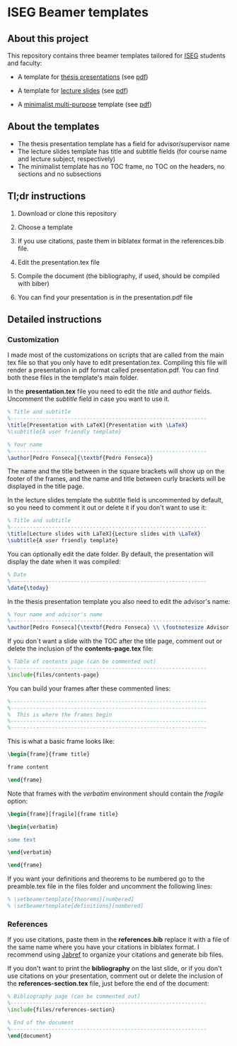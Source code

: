 # ISEG Beamer templates

## About this project

This repository contains three beamer templates tailored for [ISEG](https://www.iseg.ulisboa.pt/aquila/instituicao/ISEG/?locale=en) students and faculty:

- A template for [thesis presentations](https://github.com/pedro-teles-fonseca/ISEG-beamer-templates/tree/master/thesis-presentation-template) (see [pdf](https://github.com/pedro-teles-fonseca/ISEG-beamer-templates/tree/master/thesis-presentation-template/presentation.pdf))

- A template for [lecture slides](https://github.com/pedro-teles-fonseca/ISEG-beamer-templates/tree/master/lecture-slides-template) (see [pdf](https://github.com/pedro-teles-fonseca/ISEG-beamer-templates/tree/master/lecture-slides-template/presentationpdf))

- A [minimalist multi-purpose](https://github.com/pedro-teles-fonseca/ISEG-beamer-templates/tree/master/minimalist-template) template (see [pdf](https://github.com/pedro-teles-fonseca/ISEG-beamer-templates/tree/master/minimalist-template/presentation.pdf))

## About the templates

- The thesis presentation template has a field for advisor/supervisor name
- The lecture slides template has title and subtitle fields (for course name and lecture subject, respectively)
- The minimalist template has no TOC frame, no TOC on the headers, no sections and no subsections
  
## Tl;dr instructions

1. Download or clone this repository

2. Choose a template

3. If you use citations, paste them in biblatex format in the references.bib file.

4. Edit the presentation.tex file

5. Compile the document (the bibliography, if used, should be compiled with biber)

6. You can find your presentation is in the presentation.pdf file

## Detailed instructions

### Customization

I made most of the customizations on scripts that are called from the main tex file so that you only have to edit presentation.tex. Compiling this file will render a presentation in pdf format called presentation.pdf. You can find both these files in the template's main folder.

In the **presentation.tex** file you need to edit the *title* and *author* fields. Uncomment the *subtitle* field in case you want to use it.

```tex
% Title and subtitle
%--------------------------------------------------------------
\title[Presentation with LaTeX]{Presentation with \LaTeX}
%\subtitle{A user friendly template}

% Your name
%--------------------------------------------------------------
\author[Pedro Fonseca]{\textbf{Pedro Fonseca}}

```

The name and the title between in the square brackets will show up on the footer of the frames, and the name and title between curly brackets will be displayed in the title page.

In the lecture slides template the subtitle field is uncommented by default, so you need to comment it out or delete it if you don't want to use it:

```tex
% Title and subtitle
%--------------------------------------------------------------
\title[Lecture slides with LaTeX]{Lecture slides with \LaTeX}
\subtitle{A user friendly template}
```

You can optionally edit the date folder. By default, the presentation will display the date when it was compiled:

```tex
% Date
%--------------------------------------------------------------
\date{\today}
```

In the thesis presentation template you also need to edit the advisor's name:

```tex
% Your name and advisor's name
%--------------------------------------------------------------
\author[Pedro Fonseca]{\textbf{Pedro Fonseca} \\ \footnotesize Advisor: Prof Dr. Rui Paulo}
```

If you don´t want a slide with the TOC after the title page, comment out or delete the inclusion of the **contents-page.tex** file:

```tex
% Table of contents page (can be commented out)
%--------------------------------------------------------------
\include{files/contents-page}
```

You can build your frames after these commented lines:

```tex
%--------------------------------------------------------------
%--------------------------------------------------------------
%  This is where the frames begin
%--------------------------------------------------------------
%--------------------------------------------------------------
```

This is what a basic frame looks like:

```tex
\begin{frame}{frame title}

frame content

\end{frame}
```

Note that frames with the *verbatim* environment should contain the *fragile* option:

```tex
\begin{frame}[fragile]{frame title}

\begin{verbatim}

some text

\end{verbatim}

\end{frame}
```

If you want your definitions and theorems to be numbered go to the preamble.tex file in the files folder and uncomment the following lines:

```tex
% \setbeamertemplate{theorems}[numbered]
% \setbeamertemplate{definitions}[numbered]
```

### References

If you use citations, paste them in the **references.bib** replace it with a file of the same name where you have your citations in biblatex format. I recommend using [Jabref](http://www.jabref.org) to organize your citations and generate bib files.

If you don't want to print the **bibliography** on the last slide, or if you don't use citations on your presentation, comment out or delete the inclusion of the **references-section.tex** file, just before the end of the document:

```tex
% Bibliography page (can be commented out)
%--------------------------------------------------------------
\include{files/references-section}

% End of the document
%--------------------------------------------------------------
\end{document}
```